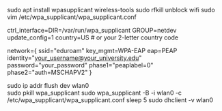 sudo apt install wpasupplicant wireless-tools
sudo rfkill unblock wifi
sudo vim /etc/wpa_supplicant/wpa_supplicant.conf

ctrl_interface=DIR=/var/run/wpa_supplicant GROUP=netdev
update_config=1
country=US  # or your 2-letter country code

network={
    ssid="eduroam"
    key_mgmt=WPA-EAP
    eap=PEAP
    identity="your_username@your_university.edu"
    password="your_password"
    phase1="peaplabel=0"
    phase2="auth=MSCHAPV2"
}



sudo ip addr flush dev wlan0    
sudo pkill wpa_supplicant
sudo wpa_supplicant -B -i wlan0 -c /etc/wpa_supplicant/wpa_supplicant.conf
sleep 5
sudo dhclient -v wlan0
